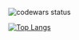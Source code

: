 <!--
### Hi there 👋

**Marina-28/Marina-28** is a ✨ _special_ ✨ repository because its `README.md` (this file) appears on your GitHub profile.

Here are some ideas to get you started:

- 🔭 I’m currently working on ...
- 🌱 I’m currently learning ...
- 👯 I’m looking to collaborate on ...
- 🤔 I’m looking for help with ...
- 💬 Ask me about ...
- 📫 How to reach me: ...
- 😄 Pronouns: ...
- ⚡ Fun fact: ...
-->
![codewars status](https://www.codewars.com/users/Marina-28/badges/small)


[![Top Langs](https://github-readme-stats.vercel.app/api/top-langs/?username=marina-28&layout=compact&langs_count=10)](https://github.com/anuraghazra/github-readme-stats)
